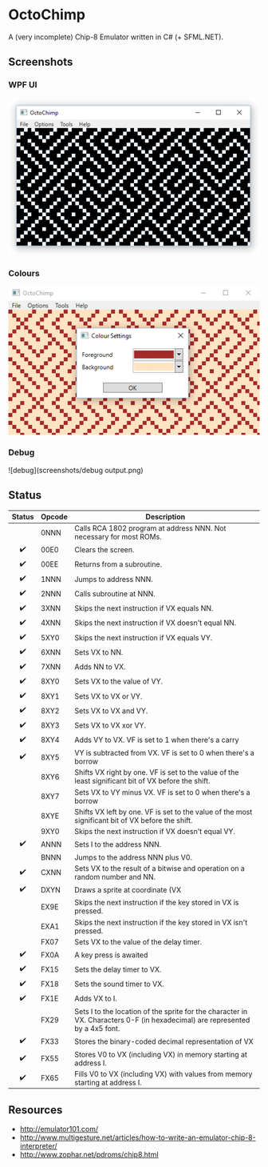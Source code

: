 # OctoChimp
A (very incomplete) Chip-8 Emulator written in C# (+ SFML.NET).

## Screenshots
### WPF UI
![maze](screenshots/maze.png)

### Colours
![maze](screenshots/colours.png)

### Debug
![debug](screenshots/debug output.png)

## Status
Status| Opcode| Description
:-----:|-----|-----
      | 0NNN| Calls RCA 1802 program at address NNN. Not necessary for most ROMs.
✔️     | 00E0| Clears the screen.
✔️     | 00EE| Returns from a subroutine.
✔️     | 1NNN| Jumps to address NNN.
✔️     | 2NNN| Calls subroutine at NNN.
✔️     | 3XNN| Skips the next instruction if VX equals NN.
✔️     | 4XNN| Skips the next instruction if VX doesn't equal NN.
✔️     | 5XY0| Skips the next instruction if VX equals VY.
✔️     | 6XNN| Sets VX to NN.
✔️     | 7XNN| Adds NN to VX.
✔️     | 8XY0| Sets VX to the value of VY.
✔️     | 8XY1| Sets VX to VX or VY.
✔️     | 8XY2| Sets VX to VX and VY.
✔️     | 8XY3| Sets VX to VX xor VY.
✔️     | 8XY4| Adds VY to VX. VF is set to 1 when there's a carry
✔️     | 8XY5| VY is subtracted from VX. VF is set to 0 when there's a borrow
      | 8XY6| Shifts VX right by one. VF is set to the value of the least significant bit of VX before the shift.
      | 8XY7| Sets VX to VY minus VX. VF is set to 0 when there's a borrow
      | 8XYE| Shifts VX left by one. VF is set to the value of the most significant bit of VX before the shift.
      | 9XY0| Skips the next instruction if VX doesn't equal VY.
✔️     | ANNN| Sets I to the address NNN.
      | BNNN| Jumps to the address NNN plus V0.
✔️     | CXNN| Sets VX to the result of a bitwise and operation on a random number and NN.
✔️     | DXYN| Draws a sprite at coordinate (VX
      | EX9E| Skips the next instruction if the key stored in VX is pressed.
      | EXA1| Skips the next instruction if the key stored in VX isn't pressed.
      | FX07| Sets VX to the value of the delay timer.
✔️     | FX0A| A key press is awaited
✔️     | FX15| Sets the delay timer to VX.
✔️     | FX18| Sets the sound timer to VX.
✔️     | FX1E| Adds VX to I.
      | FX29| Sets I to the location of the sprite for the character in VX. Characters 0-F (in hexadecimal) are represented by a 4x5 font.
✔️     | FX33| Stores the binary-coded decimal representation of VX
✔️     | FX55| Stores V0 to VX (including VX) in memory starting at address I.
✔️     | FX65| Fills V0 to VX (including VX) with values from memory starting at address I.

## Resources
* http://emulator101.com/
* http://www.multigesture.net/articles/how-to-write-an-emulator-chip-8-interpreter/
* http://www.zophar.net/pdroms/chip8.html
